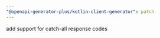 ```yaml
---
"@openapi-generator-plus/kotlin-client-generator": patch
---
```


add support for catch-all response codes
